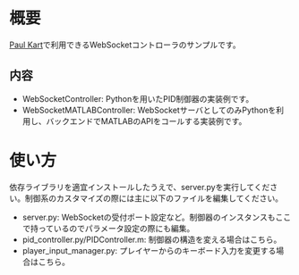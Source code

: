 # 概要
[Paul Kart]()で利用できるWebSocketコントローラのサンプルです。

## 内容
- WebSocketController: Pythonを用いたPID制御器の実装例です。
- WebSocketMATLABController: WebSocketサーバとしてのみPythonを利用し、バックエンドでMATLABのAPIをコールする実装例です。

# 使い方
依存ライブラリを適宜インストールしたうえで、server.pyを実行してください。制御系のカスタマイズの際には主に以下のファイルを編集してください。

- server.py: WebSocketの受付ポート設定など。制御器のインスタンスもここで持っているのでパラメータ設定の際にも編集。
- pid_controller.py/PIDController.m: 制御器の構造を変える場合はこちら。
- player_input_manager.py: プレイヤーからのキーボード入力を変更する場合はこちら。
